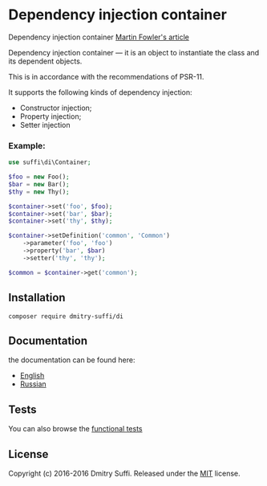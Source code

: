 Dependency injection container
==============================


Dependency injection container
[Martin Fowler's article](http://martinfowler.com/articles/injection.html)

Dependency injection container — it is an object to instantiate the class and its dependent objects.

This is in accordance with the recommendations of PSR-11.

It supports the following kinds of dependency injection:

* Constructor injection;
* Property injection;
* Setter injection

### Example:

```php
use suffi\di\Container;

$foo = new Foo();
$bar = new Bar();
$thy = new Thy();

$container->set('foo', $foo);
$container->set('bar', $bar);
$container->set('thy', $thy);

$container->setDefinition('common', 'Common')
    ->parameter('foo', 'foo')
    ->property('bar', $bar)
    ->setter('thy', 'thy');

$common = $container->get('common');
```


Installation
------------

```
composer require dmitry-suffi/di
```

Documentation
-------------
the documentation can be found here:
* [English](docs/en)
* [Russian](docs/ru)

Tests
--------
You can also browse the [functional tests](test/)

License
-------

Copyright (c) 2016-2016 Dmitry Suffi.
Released under the [MIT](LICENSE?raw=1) license.